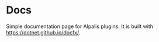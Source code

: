 # Docs

Simple documentation page for Alpalis plugins. It is built with https://dotnet.github.io/docfx/.